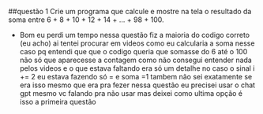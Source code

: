 ##questão 1 
Crie um programa que calcule e mostre na tela o resultado da soma entre 6 +
8 + 10 + 12 + 14 + ... + 98 + 100.

-  Bom eu perdi um tempo nessa questão 
fiz a maioria do codigo correto (eu acho)
ai tentei procurar em videos como eu calcularia a soma nesse caso pq entendi que que o codigo queria que somasse do 6 até o 100 não só que aparecesse a contagem 
como não consegui entender nada pelos videos e o que estava faltando era só um detalhe no caso o sinal 
i += 2 eu estava fazendo só = 
e soma =1 tambem 
não sei exatamente se era isso mesmo que era pra  fezer nessa questão 
eu precisei usar o chat gpt mesmo vc falando pra não usar mas deixei como ultima opção 
é isso a primeira questão
